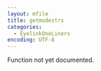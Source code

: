 ```yaml
---
layout: mfile
title: getmodestrs
categories:
  - EyelinkOneLiners
encoding: UTF-8
---
```


Function not yet documented.